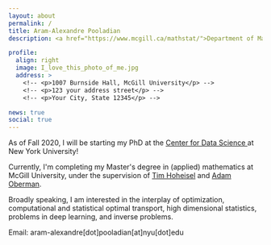 ```yaml
---
layout: about
permalink: /
title: Aram-Alexandre Pooladian
description: <a href="https://www.mcgill.ca/mathstat/">Department of Mathematics and Statistics, McGill University</a>

profile:
  align: right
  image: I_love_this_photo_of_me.jpg
  address: >
    <!-- <p>1007 Burnside Hall, McGill University</p> -->
    <!-- <p>123 your address street</p> -->
    <!-- <p>Your City, State 12345</p> -->

news: true
social: true
---
```


As of Fall 2020, I will be starting my PhD at the <a href="https://cds.nyu.edu"> Center for Data Science </a> at New York University! 

Currently, I'm completing my Master's degree in (applied) mathematics at McGill University, under the supervision of <a href="http://www.math.mcgill.ca/hoheisel/">Tim Hoheisel</a> and <a href="http://www.adamoberman.net">Adam Oberman</a>.

Broadly speaking, I am interested in the interplay of optimization, computational and statistical optimal transport, high dimensional statistics, problems in deep learning, and inverse problems. 

<!-- My MSc has been graciously funded by the NSERC CGS-M scholarship, FRQNT Master's Scholarship, the Lorne Trottier Accelerator Fellowship, and Mitacs scholarship. -->

Email: aram-alexandre[dot]pooladian[at]nyu[dot]edu

<!-- Put your address / P.O. box / other info right below your picture. You can also disable any these elements by editing `profile` property of the YAML header of your `_pages/about.md`. Edit `_bibliography/papers.bib` and Jekyll will render your [publications page](/al-folio/publications/) automatically. -->

<!-- Link to your social media connections, too. This theme is set up to use [Font Awesome icons](http://fortawesome.github.io/Font-Awesome/){:target="\_blank"} and [Academicons](https://jpswalsh.github.io/academicons/){:target="\_blank"}, like the ones below. Add your Facebook, Twitter, LinkedIn, Google Scholar, or just disable all of them. -->
